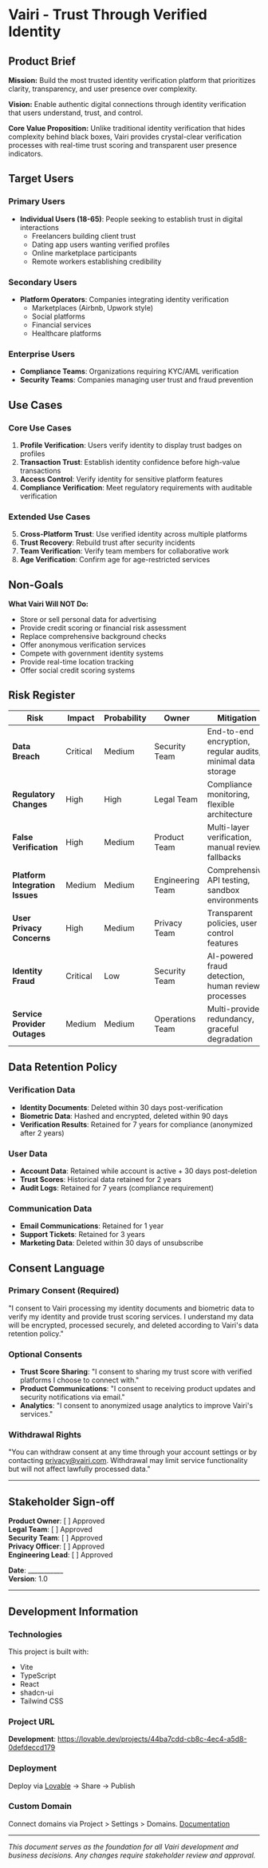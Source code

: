 # Vairi - Trust Through Verified Identity

## Product Brief

**Mission:** Build the most trusted identity verification platform that prioritizes clarity, transparency, and user presence over complexity.

**Vision:** Enable authentic digital connections through identity verification that users understand, trust, and control.

**Core Value Proposition:** Unlike traditional identity verification that hides complexity behind black boxes, Vairi provides crystal-clear verification processes with real-time trust scoring and transparent user presence indicators.

## Target Users

### Primary Users
- **Individual Users (18-65)**: People seeking to establish trust in digital interactions
  - Freelancers building client trust
  - Dating app users wanting verified profiles  
  - Online marketplace participants
  - Remote workers establishing credibility

### Secondary Users  
- **Platform Operators**: Companies integrating identity verification
  - Marketplaces (Airbnb, Upwork style)
  - Social platforms
  - Financial services
  - Healthcare platforms

### Enterprise Users
- **Compliance Teams**: Organizations requiring KYC/AML verification
- **Security Teams**: Companies managing user trust and fraud prevention

## Use Cases

### Core Use Cases
1. **Profile Verification**: Users verify identity to display trust badges on profiles
2. **Transaction Trust**: Establish identity confidence before high-value transactions  
3. **Access Control**: Verify identity for sensitive platform features
4. **Compliance Verification**: Meet regulatory requirements with auditable verification

### Extended Use Cases
5. **Cross-Platform Trust**: Use verified identity across multiple platforms
6. **Trust Recovery**: Rebuild trust after security incidents
7. **Team Verification**: Verify team members for collaborative work
8. **Age Verification**: Confirm age for age-restricted services

## Non-Goals

**What Vairi Will NOT Do:**
- Store or sell personal data for advertising
- Provide credit scoring or financial risk assessment
- Replace comprehensive background checks
- Offer anonymous verification services
- Compete with government identity systems
- Provide real-time location tracking
- Offer social credit scoring systems

## Risk Register

| Risk | Impact | Probability | Owner | Mitigation |
|------|---------|-------------|--------|------------|
| **Data Breach** | Critical | Medium | Security Team | End-to-end encryption, regular audits, minimal data storage |
| **Regulatory Changes** | High | High | Legal Team | Compliance monitoring, flexible architecture |
| **False Verification** | High | Medium | Product Team | Multi-layer verification, manual review fallbacks |
| **Platform Integration Issues** | Medium | Medium | Engineering Team | Comprehensive API testing, sandbox environments |
| **User Privacy Concerns** | High | Medium | Privacy Team | Transparent policies, user control features |
| **Identity Fraud** | Critical | Low | Security Team | AI-powered fraud detection, human review processes |
| **Service Provider Outages** | Medium | Medium | Operations Team | Multi-provider redundancy, graceful degradation |

## Data Retention Policy

### Verification Data
- **Identity Documents**: Deleted within 30 days post-verification
- **Biometric Data**: Hashed and encrypted, deleted within 90 days
- **Verification Results**: Retained for 7 years for compliance (anonymized after 2 years)

### User Data  
- **Account Data**: Retained while account is active + 30 days post-deletion
- **Trust Scores**: Historical data retained for 2 years
- **Audit Logs**: Retained for 7 years (compliance requirement)

### Communication Data
- **Email Communications**: Retained for 1 year
- **Support Tickets**: Retained for 3 years
- **Marketing Data**: Deleted within 30 days of unsubscribe

## Consent Language

### Primary Consent (Required)
"I consent to Vairi processing my identity documents and biometric data to verify my identity and provide trust scoring services. I understand my data will be encrypted, processed securely, and deleted according to Vairi's data retention policy."

### Optional Consents
- **Trust Score Sharing**: "I consent to sharing my trust score with verified platforms I choose to connect with."
- **Product Communications**: "I consent to receiving product updates and security notifications via email."
- **Analytics**: "I consent to anonymized usage analytics to improve Vairi's services."

### Withdrawal Rights
"You can withdraw consent at any time through your account settings or by contacting privacy@vairi.com. Withdrawal may limit service functionality but will not affect lawfully processed data."

---

## Stakeholder Sign-off

**Product Owner**: [ ] Approved  
**Legal Team**: [ ] Approved  
**Security Team**: [ ] Approved  
**Privacy Officer**: [ ] Approved  
**Engineering Lead**: [ ] Approved  

**Date**: ___________  
**Version**: 1.0

---

## Development Information

### Technologies
This project is built with:
- Vite
- TypeScript  
- React
- shadcn-ui
- Tailwind CSS

### Project URL
**Development**: https://lovable.dev/projects/44ba7cdd-cb8c-4ec4-a5d8-0defdeccd179

### Deployment
Deploy via [Lovable](https://lovable.dev/projects/44ba7cdd-cb8c-4ec4-a5d8-0defdeccd179) → Share → Publish

### Custom Domain
Connect domains via Project > Settings > Domains. [Documentation](https://docs.lovable.dev/tips-tricks/custom-domain#step-by-step-guide)

---

*This document serves as the foundation for all Vairi development and business decisions. Any changes require stakeholder review and approval.*
